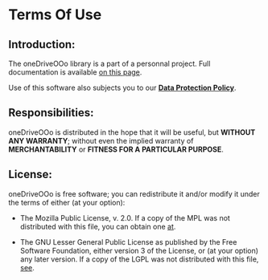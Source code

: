 # Terms Of Use

## Introduction:

The oneDriveOOo library is a part of a personnal project.
Full documentation is available [on this page](https://prrvchr.github.io/oneDriveOOo).

Use of this software also subjects you to our [**Data Protection Policy**](https://prrvchr.github.io/oneDriveOOo/oneDriveOOo/registration/PrivacyPolicy_en).

## Responsibilities:

oneDriveOOo is distributed in the hope that it will be useful, but **WITHOUT ANY WARRANTY**; without even the implied warranty of **MERCHANTABILITY** or **FITNESS FOR A PARTICULAR PURPOSE**.

## License:

oneDriveOOo is free software; you can redistribute it and/or modify it under the terms of either (at your option):

- The Mozilla Public License, v. 2.0. If a copy of the MPL was not distributed with this file, you can obtain one [at](http://mozilla.org/MPL/2.0/).

- The GNU Lesser General Public License as published by the Free Software Foundation, either version 3 of the License, or (at your option) any later version. If a copy of the LGPL was not distributed with this file, [see](http://www.gnu.org/licenses/).
